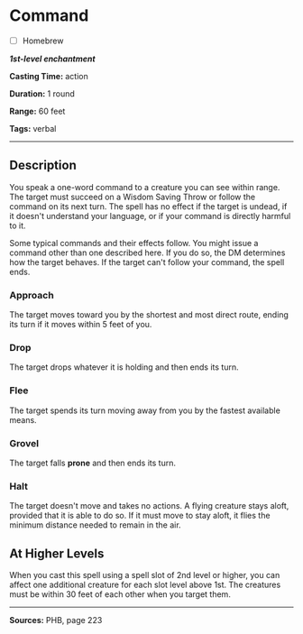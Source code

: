 # Command

- [ ] Homebrew

***1st-level enchantment***

**Casting Time:** action

**Duration:** 1 round

**Range:** 60 feet

**Tags:** verbal

---

## Description
You speak a one-word command to a creature you can see within range.
The target must succeed on a Wisdom Saving Throw or follow the command on its next turn.
The spell has no effect if the target is undead, if it doesn't understand your language, or if your command is directly harmful to it.

Some typical commands and their effects follow.
You might issue a command other than one described here.
If you do so, the DM determines how the target behaves.
If the target can't follow your command, the spell ends.

### Approach
The target moves toward you by the shortest and most direct route, ending its turn if it moves within 5 feet of you.

### Drop
The target drops whatever it is holding and then ends its turn.

### Flee
The target spends its turn moving away from you by the fastest available means.

### Grovel
The target falls **prone** and then ends its turn.

### Halt
The target doesn't move and takes no actions.
A flying creature stays aloft, provided that it is able to do so.
If it must move to stay aloft, it flies the minimum distance needed to remain in the air.

## At Higher Levels
When you cast this spell using a spell slot of 2nd level or higher, you can affect one additional creature for each slot level above 1st.
The creatures must be within 30 feet of each other when you target them.

---

**Sources:** PHB, page 223
